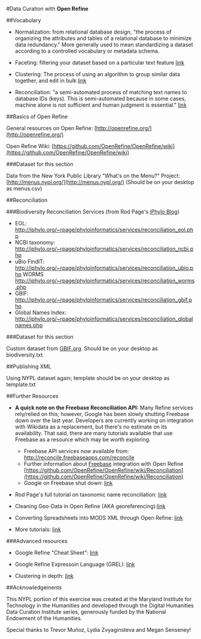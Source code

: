 #Data Curation with **Open Refine**

##Vocabulary

- Normalization: from relational database design, "the process of organizing the attributes and tables of a relational database to minimize data redundancy."  More generally used to mean standardizing a dataset according to a controlled vocabulary or metadata schema.

- Faceting: filtering your dataset based on a particular text feature [link](https://github.com/OpenRefine/OpenRefine/wiki/Faceting)

- Clustering: The process of using an algorithm to group similar data together, and edit in bulk [link](https://github.com/OpenRefine/OpenRefine/wiki/Clustering)

- Reconciliation: "a semi-automated process of matching text names to database IDs (keys). This is semi-automated because in some cases, machine alone is not sufficient and human judgment is essential." [link](https://github.com/OpenRefine/OpenRefine/wiki/Reconciliation)


##Basics of Open Refine

General resources on Open Refine: [http://openrefine.org/](http://openrefine.org/)

Open Refine Wiki: [https://github.com/OpenRefine/OpenRefine/wiki](https://github.com/OpenRefine/OpenRefine/wiki)

###Dataset for this section

Data from the New York Public Library "What's on the Menu?" Project: [http://menus.nypl.org/](http://menus.nypl.org/) (Should be on your desktop as menus.csv)

##Reconciliation

###Biodiversity Reconciliation Services (from Rod Page's [iPhylo Blog](iphylo.blogspot.com/2012/02/using-google-refine-and-taxonomic.html))

- EOL: http://iphylo.org/~rpage/phyloinformatics/services/reconciliation_eol.php
- NCBI taxonomy: http://iphylo.org/~rpage/phyloinformatics/services/reconciliation_ncbi.php
- uBio FindIT: http://iphylo.org/~rpage/phyloinformatics/services/reconciliation_ubio.php
WORMS http://iphylo.org/~rpage/phyloinformatics/services/reconciliation_worms.php
- GBIF: http://iphylo.org/~rpage/phyloinformatics/services/reconciliation_gbif.php
- Global Names Index: http://iphylo.org/~rpage/phyloinformatics/services/reconciliation_globalnames.php

###Dataset for this section 

Custom dataset from [GBIF.org](http://www.gbif.org/).  Should be on your desktop as biodiversity.txt

##Publishing XML

Using NYPL dataset again; template should be on your desktop as template.txt

##Further Resources

- **A quick note on the Freebase Reconciliation API:** Many Refine services rely/relied on this; however, Google has been slowly shutting Freebase down over the last year.  Developers are currently working on integration with Wikidata as a replacement, but there's no estimate on its availability.  That said, there are many tutorials available that use Freebase as a resource which may be worth exploring.

  - Freebase API services now available from: http://reconcile.freebaseapps.com/reconcile
  - Further information about [Freebase](www.freebase.org) integration with Open Refine [https://github.com/OpenRefine/OpenRefine/wiki/Reconciliation](https://github.com/OpenRefine/OpenRefine/wiki/Reconciliation)
  - Google on Freebase shut down: [link](https://plus.google.com/109936836907132434202/posts/bu3z2wVqcQc)

- Rod Page's full tutorial on taxonomic name reconciliation: [link](http://iphylo.blogspot.com/2012/02/using-google-refine-and-taxonomic.html)

- Cleaning Geo-Data in Open Refine (AKA georeferencing):[link](http://ahmadassaf.com/blog/data-analysis/cleaning-geo-data-open-refine/)

- Converting Spreadsheets into MODS XML through Open Refine: [link](https://www.utsc.utoronto.ca/digitalscholarship/content/blogs/converting-spreadsheets-modsxml-using-open-refine)

- More tutorials: [link](https://github.com/OpenRefine/OpenRefine/wiki/External-Resources)

###Advanced resources

- Google Refine "Cheat Sheet": [link](http://arcadiafalcone.net/GoogleRefineCheatSheets.pdf)

- Google Refine Expressoin Language (GREL): [link](https://github.com/OpenRefine/OpenRefine/wiki/Variables)

- Clustering in depth: [link](https://github.com/OpenRefine/OpenRefine/wiki/Clustering-In-Depth)

##Acknowledgements

This NYPL portion of this exercise was created at the Maryland Institute for Technology in the Humanities and developed through the Digital Humanities Data Curation Institute series, generously funded by the National Endowment of the Humanities.  

Special thanks to Trevor Muñoz, Lydia Zvyaginsteva and Megan Senseney!


